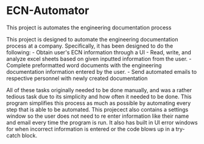 # ECN-Automator
This project is automates the engineering documentation process

This project is designed to automate the engineering documentation process at a company.
Specifically, it has been designed to do the following:
    -   Obtain user's ECN information through a UI
    -   Read, write, and analyze excel sheets based on given inputted information
        from the user.
    -   Complete preformatted word documents with the engineering documentation
        information entered by the user.
    -   Send automated emails to respective personnel with newly created documentation

All of these tasks originally needed to be done manually, and was a 
rather tedious task due to its simplicity and how often it needed to be done. 
This program simplifies this process as much as possible by automating every step that is able to
be automated. This projecect also contains a settings window so the user does not need to 
re enter information like their name and email every time the program is run. It also
has built in UI error windows for when incorrect information is entered or the code blows
up in a try-catch block.
